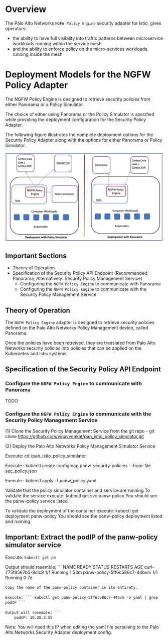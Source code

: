 # Overview

The Palo Alto Networks ```NGFW Policy Engine``` security adapter for Istio, gives operators:
- the ability to have full visibility into traffic patterns between microservice workloads
  running within the service mesh
- and the ability to enforce policy on the micro-services workloads running inside the mesh

# Deployment Models for the NGFW Policy Adapter

The NGFW Policy Engine is designed to retrieve security policies from either Panorama or 
a Policy Simulator.

The choice of either using Panorama or the Policy Simulator is specified while providing 
the deployment configuration for the Security Policy Adapter. 

The following figure illustrates the complete deployment options for the Security Policy 
Adapter along with the options for either Panorama or Policy Simulator. 

![Alt text](https://github.com/PaloAltoNetworks/istio/blob/master/GKE/NGFW-Policy-deployment.png  "NGFW Policy Adapter Deployment Options")

## Important Sections

- Theory of Operation
- Specification of the Security Policy API Endpoint 
  (Recommended: Panorama; Alternatively: Security Policy Management Service) 
  - Configuring the ```NGFW Policy Engine``` to communicate with Panorama
  - Configuring the ```NGFW Policy Engine``` to communicate with the Security Policy Management Service 

## Theory of Operation 

The ```NGFW Policy Engine``` adapter is designed to retrieve security policies defined 
on the Palo Alto Networks Policy Management device, called Panorama.

Once the policies have been retreived, they are translated from Palo Alto Networks security
policies into policies that can be applied on the Kubernetes and Istio systems. 

## Specification of the Security Policy API Endpoint

### Configure the ```NGFW Policy Engine``` to communicate with Panorama 

TODO

### Configure the ```NGFW Policy Engine``` to communicate with the Security Policy Management Service

(1) Clone the Security Policy Management Service from the git repo 
	- git clone https://github.com/vinayvenkat/pan_istio_policy_simulator.git

(2) Deploy the Palo Alto Networks Policy Management Simulator Service

Execute: cd <path to directory>/pan_istio_policy_simulator

Execute : kubectl create configmap panw-security-policies --from-file sec_policy.json

Execute : kubectl apply -f panw_policy.yaml

Validate that the policy simulator container and service are running
To validate the service execute: kubectl get svc panw-policy You should see the panw-policy service listed.

To validate the deployment of the container execute: kubectl get deployment panw-policy You should see the panw-policy deployment listed and running.

## Important: Extract the podIP of the panw-policy simulator service 

Execute: ``` kubectl get po ``` 

Output should resemble: ```
NAME                           READY   STATUS    RESTARTS   AGE
curl-775f9567b5-8clc8          1/1     Running   1          53m
panw-policy-5ff6c586c7-44bvm   1/1     Running   0          7d
```
Copy the name of the panw-policy container in its entirety. 

Execute: ``` kubectl get panw-policy-5ff6c586c7-44bvm -o yaml | grep podIP ``` 

Output will resemble: ```
	podIP: 10.28.3.59
```

Note: You will need this IP when editing the yaml file pertaining to the Palo Alto Networks Security Adapter deployment config.


